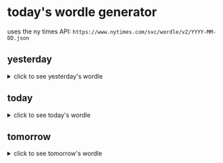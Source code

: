 # today's wordle generator

uses the ny times API: `https://www.nytimes.com/svc/wordle/v2/YYYY-MM-DD.json`

## yesterday

<details>
    <summary>click to see yesterday's wordle</summary>

    least

</details>

## today

<details>
    <summary>click to see today's wordle</summary>

    might

</details>

## tomorrow

<details>
    <summary>click to see tomorrow's wordle</summary>

    fetch

</details>
